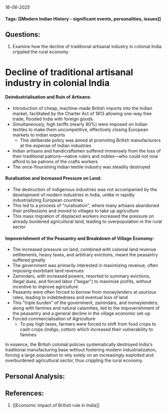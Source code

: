 *16-06-2025*
#### Tags: [[Modern Indian History - significant events, personalities, issues]]


## Questions:

1. Examine how the decline of traditional artisanal industry in colonial India crippled the rural economy

# Decline of traditional artisanal industry in colonial India

#### Deindustrialisation and Ruin of Artisans:
- Introduction of cheap, machine-made British imports into the Indian market, facilitated by the Charter Act of 1813 allowing one-way free trade, flooded India with foreign goods
- Simultaneously, high tariffs (nearly 80%) were imposed on Indian textiles to make them uncompetitive, effectively closing European markets to Indian exports
	- This deliberate policy was aimed at promoting British manufacturers at the expense of Indian industries
- Indian artisans and handicraftsmen suffered immensely from the loss of their traditional patrons—native rulers and nobles—who could not now afford to be patrons of the crafts workers
- The once-flourishing Indian textile industry was steadily destroyed

#### Ruralisation and Increased Pressure on Land:
- The destruction of indigenous industries was not accompanied by the development of modern industries in India, unlike in rapidly industrializing European countries
- This led to a process of "ruralisation", where many artisans abandoned their professions and moved to villages to take up agriculture
- This mass migration of displaced workers increased the pressure on already burdened agricultural land, leading to overpopulation in the rural sector

#### Impoverishment of the Peasantry and Breakdown of Village Economy:
- The increased pressure on land, combined with colonial land revenue settlements, heavy taxes, and arbitrary evictions, meant the peasantry suffered greatly
- The government was primarily interested in maximizing revenue, often imposing exorbitant land revenues
- Zamindars, with increased powers, resorted to summary evictions, illegal dues, and forced labor ("begar") to maximize profits, without incentive to improve agriculture
- Peasants were often forced to borrow from moneylenders at usurious rates, leading to indebtedness and eventual loss of land
- This "triple burden" of the government, zamindars, and moneylenders, along with famines and natural calamities, led to the impoverishment of the peasantry and a general decline in the village economic set-up
- Forced commercialisation of Agriculture
	- To pay high taxes, farmers were forced to shift from food crops to cash crops (indigo, cotton) which increased their vulnerability to famines

In essence, the British colonial policies systematically destroyed India's traditional manufacturing base without fostering modern industrialization, forcing a large population to rely solely on an increasingly exploited and overburdened agricultural sector, thus crippling the rural economy.


## Personal Analysis:


## References:

1. [[Economic impact of British rule in India]]